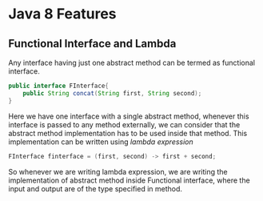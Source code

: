 # Java 8 Features

## Functional Interface and Lambda

Any interface having just one abstract method can be termed as functional 
interface. 

```java
public interface FInterface{
    public String concat(String first, String second);
}
```

Here we have one interface with a single abstract method, whenever this 
interface is passed to any method externally, we can consider that the 
abstract method implementation has to be used inside that method. This 
implementation can be written using _lambda expression_

```java
FInterface finterface = (first, second) -> first + second;
```
So whenever we are writing lambda expression, we are writing the implementation 
of abstract method inside Functional interface, where the input and output are
of the type specified in method.
